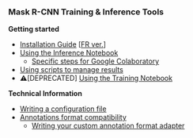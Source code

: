 ### Mask R-CNN Training & Inference Tools
**Getting started**

* [Installation Guide](Installation-Guide.md) [[FR ver.](Guide-d'installation.md)]
* [Using the Inference Notebook](Using-the-Inference-Notebook.md)
  * [Specific steps for Google Colaboratory](Using-the-Inference-Notebook-with-Google-Colaboratory.md)
* [Using scripts to manage results](Using-scripts-to-manage-results.md)
* :warning:[DEPRECATED] [Using the Training Notebook](Using-the-Training-Notebook.md)

**Technical Information**

* [Writing a configuration file](Writing-a-configuration-file.md)
* [Annotations format compatibility](Annotations-format-compatibility.md)
  * [Writing your custom annotation format adapter](Annotations-format-compatibility.md#3-adding-another-annotations-format)


